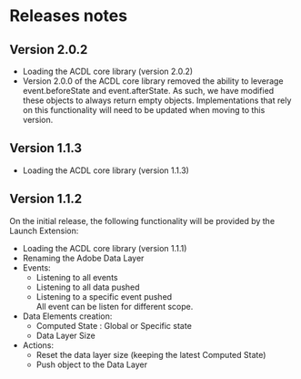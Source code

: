 # Releases notes

## Version 2.0.2

* Loading the ACDL core library (version 2.0.2)
* Version 2.0.0 of the ACDL core library removed the ability to leverage event.beforeState and event.afterState. As such, we have modified these objects to always return empty objects. Implementations that rely on this functionality will need to be updated when moving to this version.

## Version 1.1.3

* Loading the ACDL core library (version 1.1.3)


## Version 1.1.2

On the initial release, the following functionality will be provided by the Launch Extension:

* Loading the ACDL core library (version 1.1.1)
* Renaming the Adobe Data Layer
* Events:
  * Listening to all events
  * Listening to all data pushed
  * Listening to a specific event pushed\
  All event can be listen for different scope.
* Data Elements creation:
  * Computed State : Global or Specific state
  * Data Layer Size
* Actions:
  * Reset the data layer size (keeping the latest Computed State)
  * Push object to the Data Layer
